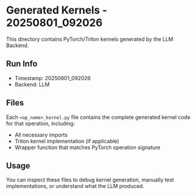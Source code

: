 # Generated Kernels - 20250801_092026

This directory contains PyTorch/Triton kernels generated by the LLM Backend.

## Run Info
- Timestamp: 20250801_092026
- Backend: LLM

## Files
Each `<op_name>_kernel.py` file contains the complete generated kernel code for that operation, including:
- All necessary imports
- Triton kernel implementation (if applicable)
- Wrapper function that matches PyTorch operation signature

## Usage
You can inspect these files to debug kernel generation, manually test implementations, or understand what the LLM produced.

